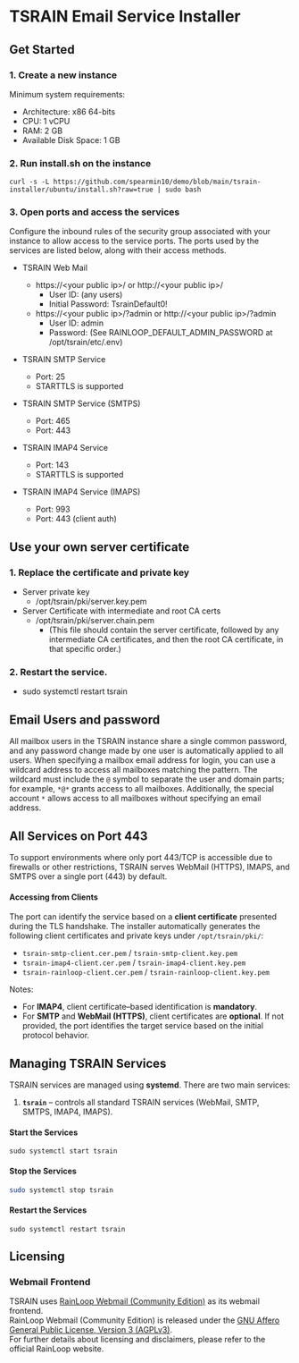 TSRAIN Email Service Installer
===========

Get Started
----------

### 1. Create a new instance
Minimum system requirements:
 - Architecture: x86 64-bits
 - CPU: 1 vCPU
 - RAM: 2 GB
 - Available Disk Space: 1 GB

### 2. Run install.sh on the instance

```
curl -s -L https://github.com/spearmin10/demo/blob/main/tsrain-installer/ubuntu/install.sh?raw=true | sudo bash
```

### 3. Open ports and access the services

Configure the inbound rules of the security group associated with your instance to allow access to the service ports. The ports used by the services are listed below, along with their access methods.

- TSRAIN Web Mail
  - https://&lt;your public ip&gt;/ or http://&lt;your public ip&gt;/
    - User ID: (any users)
    - Initial Password: TsrainDefault0!
  - https://&lt;your public ip&gt;/?admin or http://&lt;your public ip&gt;/?admin
    - User ID: admin
    - Password: (See RAINLOOP_DEFAULT_ADMIN_PASSWORD at /opt/tsrain/etc/.env)

- TSRAIN SMTP Service
  - Port: 25
  - STARTTLS is supported

- TSRAIN SMTP Service (SMTPS)
  - Port: 465
  - Port: 443

- TSRAIN IMAP4 Service
  - Port: 143
  - STARTTLS is supported

- TSRAIN IMAP4 Service (IMAPS)
  - Port: 993
  - Port: 443 (client auth)


Use your own server certificate
----------
### 1. Replace the certificate and private key
  - Server private key
    - /opt/tsrain/pki/server.key.pem
  - Server Certificate with intermediate and root CA certs
    - /opt/tsrain/pki/server.chain.pem
      - (This file should contain the server certificate, followed by any intermediate CA certificates, and then the root CA certificate, in that specific order.)

### 2. Restart the service.
  - sudo systemctl restart tsrain


Email Users and password
----------
All mailbox users in the TSRAIN instance share a single common password, and any password change made by one user is automatically applied to all users. When specifying a mailbox email address for login, you can use a wildcard address to access all mailboxes matching the pattern. The wildcard must include the `@` symbol to separate the user and domain parts; for example, `*@*` grants access to all mailboxes. Additionally, the special account `*` allows access to all mailboxes without specifying an email address.

All Services on Port 443
----------
To support environments where only port 443/TCP is accessible due to firewalls or other restrictions, TSRAIN serves WebMail (HTTPS), IMAPS, and SMTPS over a single port (443) by default.

#### Accessing from Clients
The port can identify the service based on a **client certificate** presented during the TLS handshake.
The installer automatically generates the following client certificates and private keys under `/opt/tsrain/pki/`:

* `tsrain-smtp-client.cer.pem` / `tsrain-smtp-client.key.pem`
* `tsrain-imap4-client.cer.pem` / `tsrain-imap4-client.key.pem`
* `tsrain-rainloop-client.cer.pem` / `tsrain-rainloop-client.key.pem`

Notes:
* For **IMAP4**, client certificate–based identification is **mandatory**.
* For **SMTP** and **WebMail (HTTPS)**, client certificates are **optional**. If not provided, the port identifies the target service based on the initial protocol behavior.

Managing TSRAIN Services
----------
TSRAIN services are managed using **systemd**.
There are two main services:

1. **`tsrain`** – controls all standard TSRAIN services (WebMail, SMTP, SMTPS, IMAP4, IMAPS).

#### Start the Services
```
sudo systemctl start tsrain
```

#### Stop the Services

```bash
sudo systemctl stop tsrain
```

#### Restart the Services
```
sudo systemctl restart tsrain
```

Licensing
----------
### Webmail Frontend
TSRAIN uses [RainLoop Webmail (Community Edition)](https://www.rainloop.net/) as its webmail frontend.  
RainLoop Webmail (Community Edition) is released under the [GNU Affero General Public License, Version 3 (AGPLv3)](http://www.gnu.org/licenses/agpl-3.0.html).  
For further details about licensing and disclaimers, please refer to the official RainLoop website.


